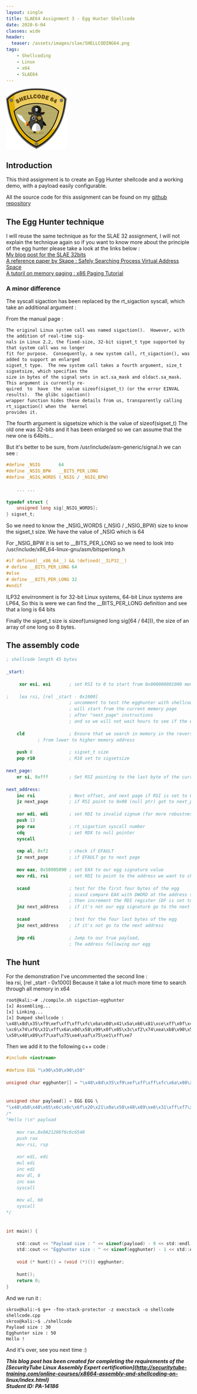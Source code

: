 ```yaml
---
layout: single
title: SLAE64 Assignment 3 - Egg Hunter Shellcode
date: 2020-6-04
classes: wide
header:
  teaser: /assets/images/slae/SHELLCODING64.png
tags:
    - Shellcoding
    - Linux
    - x64
    - SLAE64
---
```


![](/assets/images/slae/SHELLCODING64.png)

## Introduction
This third assignment is to create an Egg Hunter shellcode and a working demo, with a payload easily configurable. 

All the source code for this assignment can be found on my [github repository](https://github.com/skr0x/SLAE64/tree/master/Assignment-03-Egg_hunter_shellcode)

## The Egg Hunter technique

I will reuse the same technique as for the SLAE 32 assignment, I will not explain the technique again so if you want to know more about the principle of the egg hunter please take a look at the links below :  
[My blog post for the SLAE 32bits](http://skrox.fr/SLAE-Assignment-3-Egg-Hunter-Shellcode/)  
[A reference paper by Skape : Safely Searching Process Virtual Address Space](http://hick.org/code/skape/papers/egghunt-shellcode.pdf)  
[A tutoril on memory paging : x86 Paging Tutorial](https://cirosantilli.com/x86-paging)

### A minor difference 

The syscall sigaction has been replaced by the rt_sigaction syscall, which take an additional argument :  

From the manual page :  
```plaintext
The original Linux system call was named sigaction().  However, with the addition of real-time sig‐
nals in Linux 2.2, the fixed-size, 32-bit sigset_t type supported by that system call was no longer
fit for purpose.  Consequently, a new system call, rt_sigaction(), was added to support an enlarged
sigset_t type.  The new system call takes a fourth argument, size_t sigsetsize, which specifies the
size in bytes of the signal sets in act.sa_mask and oldact.sa_mask.  This argument is currently re‐
quired  to  have  the  value sizeof(sigset_t) (or the error EINVAL results).  The glibc sigaction()
wrapper function hides these details from us, transparently calling rt_sigaction() when the  kernel
provides it.
```
The fourth argument is sigsetsize which is the value of sizeof(sigset_t) 
The old one was 32-bits and it has been enlarged so we can assume that the new one is 64bits...

But it's better to be sure, from /usr/include/asm-generic/signal.h we can see :
```c
#define _NSIG		64
#define _NSIG_BPW	__BITS_PER_LONG
#define _NSIG_WORDS	(_NSIG / _NSIG_BPW)

	... ...

typedef struct {
	unsigned long sig[_NSIG_WORDS];
} sigset_t;
```
So we need to know the _NSIG_WORDS (_NSIG / _NSIG_BPW) size to know the sigset_t size.
We have the value of _NSIG which is 64

For _NSIG_BPW it is set to __BITS_PER_LONG so we need to look into /usr/include/x86_64-linux-gnu/asm/bitsperlong.h
```c
#if defined(__x86_64__) && !defined(__ILP32__)
# define __BITS_PER_LONG 64
#else
# define __BITS_PER_LONG 32
#endif
```
ILP32 envirronment is for 32-bit Linux systems, 64-bit Linux systems are LP64,
So this is were we can find the __BITS_PER_LONG definition and see that a long is 64 bits 

Finally the sigset_t size is sizeof(unsigned long sig[64 / 64])), the size of an array of one long so 8 bytes.

## The assembly code 

```nasm
; shellcode length 45 bytes

_start:

     xor esi, esi       ; set RSI to 0 to start from 0x000000001000 memory address

;    lea rsi, [rel _start - 0x1000]  
                        ; uncomment to test the egghunter with shellcode.cpp, 
                        ; will start from the current memory page 
                        ; after "next_page" instructions 
                        ; and so we will not wait hours to see if the egghunter works

    cld                 ; Ensure that we search in memory in the reverse stack order
			; from lower to higher memory address

    push 8              ; sigset_t size
    pop r10             ; R10 set to sigsetsize

next_page:
    or si, 0xfff        ; Set RSI pointing to the last byte of the current page

next_address:
    inc rsi             ; Next offset, and next page if RSI is set to 0x0fff			
    jz next_page        ; if RSI point to 0x00 (null ptr) got to next_page

    xor edi, edi        ; set RDI to invalid signum (for more robustness cf. Skape paper)
    push 13
    pop rax             ; rt_sigaction syscall number
    cdq                 ; set RDX to null pointer
    syscall

    cmp al, 0xf2        ; check if EFAULT
    jz next_page        ; if EFAULT go to next page

    mov eax, 0x50905090 ; set EAX to our egg signature value
    mov rdi, rsi        ; set RDI to point to the address we want to check

    scasd               ; test for the first four bytes of the egg
                        ; scasd compare EAX with DWORD at the address set in RDI,
                        ; then increment the RDI register (DF is set to 0)
    jnz next_address    ; if it's not our egg signature go to the next address

    scasd               ; test for the four last bytes of the egg
    jnz next_address    ; if it's not go to the next address

    jmp rdi             ; Jump to our true payload,
                        ; The address following our egg
```
## The hunt

For the demonstration I've uncommented the second line :  
lea rsi, [rel _start - 0x1000]
Because it take a lot much more time to search through all memory in x64 

```plaintext
root@kali:~# ./compile.sh sigaction-egghunter
[x] Assembling...
[x] Linking...
[x] Dumped shellcode :
\x48\x8d\x35\xf9\xef\xff\xff\xfc\x6a\x08\x41\x5a\x66\x81\xce\xff\x0f\x48\xff
\xc6\x74\xf6\x31\xff\x6a\x0d\x58\x99\x0f\x05\x3c\xf2\x74\xea\xb8\x90\x50\x90
\x50\x48\x89\xf7\xaf\x75\xe4\xaf\x75\xe1\xff\xe7
```

Then we add it to the following c++ code :

```c
#include <iostream>

#define EGG "\x90\x50\x90\x50"

unsigned char egghunter[] = "\x48\x8d\x35\xf9\xef\xff\xff\xfc\x6a\x08\x41\x5a\x66\x81\xce\xff\x0f\x48\xff\xc6\x74\xf6\x31\xff\x6a\x0d\x58\x99\x0f\x05\x3c\xf2\x74\xea\xb8\x90\x50\x90\x50\x48\x89\xf7\xaf\x75\xe4\xaf\x75\xe1\xff\xe7";


unsigned char payload[] = EGG EGG \
"\x48\xb8\x48\x65\x6c\x6c\x6f\x20\x21\x0a\x50\x48\x89\xe6\x31\xff\xf7\xe7\xff\xc7\xb2\x08\xff\xc0\x0f\x05\xb0\x3c\x0f\x05";
/*
"Hello !\n" payload
 
    mov rax,0x0A21206f6c6c6548
    push rax
    mov rsi, rsp

    xor edi, edi
    mul edi
    inc edi
    mov dl, 8
    inc eax
    syscall

    mov al, 60
    syscall
*/


int main() {

    std::cout << "Payload size : " << sizeof(payload) - 9 << std::endl;
    std::cout << "Egghunter size : " << sizeof(egghunter) - 1 << std::endl;

    void (* hunt)() = (void (*)()) egghunter;

    hunt();
    return 0;
}
```
And we run it :

```plaintext
skrox@kali:~$ g++ -fno-stack-protector -z execstack -o shellcode shellcode.cpp 
skrox@kali:~$ ./shellcode 
Payload size : 30
Egghunter size : 50
Hello !

```

And it's over, see you next time :)

***This blog post has been created for completing the requirements of the [SecurityTube Linux Assembly Expert certification](http://securitytube-training.com/online-courses/x8664-assembly-and-shellcoding-on-
linux/index.html)  
Student ID: PA-14186***
